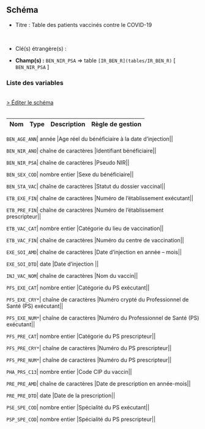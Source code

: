 ## Schéma


- Titre : Table des patients vaccinés contre le COVID-19
<br />



- Clé(s) étrangère(s) : <br />

- **Champ(s) :** `BEN_NIR_PSA`
  => table `[IR_BEN_R](tables/IR_BEN_R)` [ `BEN_NIR_PSA` ]<br />

 
### Liste des variables
<br />
<div>
    <a href="https://gitlab.com/healthdatahub/applications-du-hdh/schema-snds/-/tree/master/schemas/REFERENTIELS/IR_VAC_F.json"
       target="_blank" rel="noopener noreferrer">> Éditer le schéma</a>
</div>
<br />

Nom | Type | Description | Règle de gestion
-|-|-|-



`BEN_AGE_ANN`| année |Age réel du bénéficiaire à la date d’injection||

`BEN_NIR_ANO`| chaîne de caractères |Identifiant bénéficiaire||

`BEN_NIR_PSA`| chaîne de caractères |Pseudo NIR||

`BEN_SEX_COD`| nombre entier |Sexe du bénéficiaire||

`BEN_STA_VAC`| chaîne de caractères |Statut du dossier vaccinal||

`ETB_EXE_FIN`| chaîne de caractères |Numéro de l’établissement exécutant||

`ETB_PRE_FIN`| chaîne de caractères |Numéro de l’établissement prescripteur||

`ETB_VAC_CAT`| nombre entier |Catégorie du lieu de vaccination||

`ETB_VAC_FIN`| chaîne de caractères |Numéro du centre de vaccination||

`EXE_SOI_AMD`| chaîne de caractères |Date d’injection en année – mois||

`EXE_SOI_DTD`| date |Date d’injection ||

`INJ_VAC_NOM`| chaîne de caractères |Nom du vaccin||

`PFS_EXE_CAT`| nombre entier |Catégorie du PS exécutant||

`PFS_EXE_CRY*`| chaîne de caractères |Numéro crypté du Professionnel de Santé (PS) exécutant||

`PFS_EXE_NUM*`| chaîne de caractères |Numéro du Professionnel de Santé (PS) exécutant||

`PFS_PRE_CAT`| nombre entier |Catégorie du PS prescripteur||

`PFS_PRE_CRY*`| chaîne de caractères |Numéro du PS prescripteur||

`PFS_PRE_NUM*`| chaîne de caractères |Numéro du PS prescripteur||

`PHA_PRS_C13`| nombre entier |Code CIP du vaccin||

`PRE_PRE_AMD`| chaîne de caractères |Date de prescription en année-mois||

`PRE_PRE_DTD`| date |Date de la prescription||

`PSE_SPE_COD`| nombre entier |Spécialité du PS exécutant||

`PSP_SPE_COD`| nombre entier |Spécialité du PS prescripteur||
